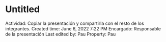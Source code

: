 # Untitled

Actividad: Copiar la presentación y compartirla con el resto de los integrantes.
Created time: June 6, 2022 7:22 PM
Encargado: Responsable de la presentación
Last edited by: Pau
Property: Pau